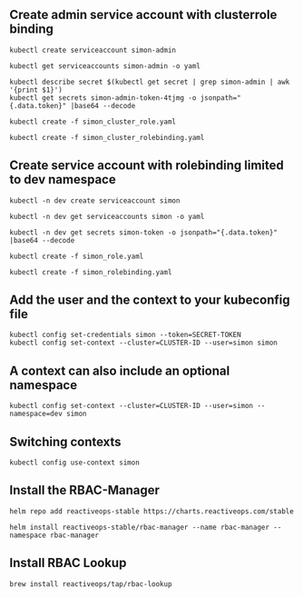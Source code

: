 ## Create admin service account with clusterrole binding

```
kubectl create serviceaccount simon-admin

kubectl get serviceaccounts simon-admin -o yaml

kubectl describe secret $(kubectl get secret | grep simon-admin | awk '{print $1}')
kubectl get secrets simon-admin-token-4tjmg -o jsonpath="{.data.token}" |base64 --decode

kubectl create -f simon_cluster_role.yaml

kubectl create -f simon_cluster_rolebinding.yaml
```


## Create service account with rolebinding limited to dev namespace

```
kubectl -n dev create serviceaccount simon

kubectl -n dev get serviceaccounts simon -o yaml

kubectl -n dev get secrets simon-token -o jsonpath="{.data.token}" |base64 --decode

kubectl create -f simon_role.yaml

kubectl create -f simon_rolebinding.yaml
```

## Add the user and the context to your kubeconfig file
```
kubectl config set-credentials simon --token=SECRET-TOKEN
kubectl config set-context --cluster=CLUSTER-ID --user=simon simon
```

## A context can also include an optional namespace
```
kubectl config set-context --cluster=CLUSTER-ID --user=simon --namespace=dev simon
```

## Switching contexts
```
kubectl config use-context simon
```

## Install the RBAC-Manager

```
helm repo add reactiveops-stable https://charts.reactiveops.com/stable

helm install reactiveops-stable/rbac-manager --name rbac-manager --namespace rbac-manager
```

## Install RBAC Lookup

```
brew install reactiveops/tap/rbac-lookup
```

